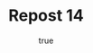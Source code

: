 ---
title: Repost 14
originalPost: https://francisrubio.antaresph.dev/writing/building-websites-with-vanilla/
sourceUrl: https://mstdn.party/@teacherbuknoy/109588727681128694#favorited-by-109344430663659718
type: like-of
dtPublished: 2022-12-29T15:03:10Z
author:
  name: "yar"
  photo: https://webmention.io/avatar/files.mstdn.party/364b9142dbd83c1cbd1a061830aa2577305a9e9a1fce03142d4663c0938f7dc9.jpg
  url: https://toot.cafe/@x
---
